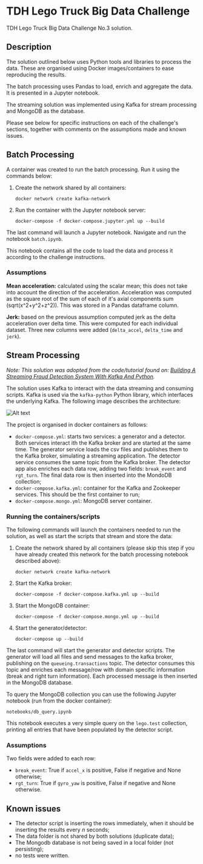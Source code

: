 # TDH Lego Truck Big Data Challenge
TDH Lego Truck Big Data Challenge No.3 solution. 

## Description
The solution outlined below uses Python tools and libraries to process the data. These are organised using Docker images/containers to ease reproducing the results. 

The batch processing uses Pandas to load, enrich and aggregate the data. It is presented in a Jupyter notebook.

The streaming solution was implemented using Kafka for stream processing and MongoDB as the database. 

Please see below for specific instructions on each of the challenge's sections, together with  comments on the assumptions made and known issues. 

## Batch Processing
A container was created to run the batch processing. Run it using the commands below: 

 1. Create the network shared by all containers:

    ```docker network create kafka-network```

2. Run the container with the Jupyter notebook server:

   ```docker-compose -f docker-compose.jupyter.yml up --build```

The last command will launch a Jupyter notebook. Navigate and run the notebook `batch.ipynb`.

This notebook contains all the code to load the data and process it according to the challenge instructions. 

### Assumptions

**Mean acceleration:** calculated using the scalar mean; this does not take into account the direction of the acceleration. Acceleration was computed as the square root of the sum of each of it's axial components sum (sqrt(x^2+y^2+z^2)). 
This was stored in a Pandas dataframe column. 

**Jerk:** based on the previous assumption computed jerk as the delta acceleration over delta time. This were computed for each individual dataset. Three new columns were added (`delta_accel`, `delta_time` and `jerk`).

## Stream Processing 

_Note: This solution was adopted from the code/tutorial found on: 
[Building A Streaming Fraud Detection System With Kafka And Python](https://blog.florimondmanca.com/building-a-streaming-fraud-detection-system-with-kafka-and-python)._ 

The solution uses Kafka to interact with the data streaming and consuming scripts. Kafka is used via the `kafka-python` Python library, which interfaces the underlying Kafka. The following image describes the architecture: 

![Alt text](/img/tdh_lego_arch.png?raw=true "Streaming solution architecture diagram")

The project is organised in docker containers as follows: 
* `docker-compose.yml`: starts two  services: a generator and a detector. Both services interact ith the Kafka broker and are started at the same time. The generator service loads the csv files and publishes them to the Kafka broker, simulating a streaming application. The detector service consumes the same topic from  the Kafka broker. The detector app also enriches each data row, adding two fields: `break_event` and `rgt_turn`. The final data row is then inserted into the MondoDB collection;
* `docker-compose.kafka.yml`: container for the Kafka and Zookeeper services. This should be the first container to run;
* `docker-compose.mongo.yml`: MongoDB server container. 

### Running the containers/scripts
The following commands will launch the containers needed to run the solution, as well as start the scripts that stream and store the data: 
1. Create the network shared by all containers (please skip this step if you have already created this network for the batch processing notebook described above):

   ```docker network create kafka-network```
1. Start the Kafka broker:

    ```docker-compose -f docker-compose.kafka.yml up --build``` 
2. Start the MongoDB container:

   ```docker-compose -f docker-compose.mongo.yml up --build```
3. Start the generator/detector:
  
   ```docker-compose up --build```

The last command will start the generator and detector scripts. The generator will load all files and send messages to the kafka broker, publishing on the `queueing.transactions` topic. The detector consumes this topic and enriches each message/row with domain specific information (break and right turn information). Each processed message is then inserted in the MongoDB database.

To query the MongoDB collection you can use the following Jupyter notebook (run from the docker container): 
   
   ```notebooks/db_query.ipynb```

This notebook executes a very simple query on the `lego.test` collection,  printing all entries that have been populated by the detector script.

### Assumptions
Two fields were added to each row: 
* `break_event`: True if `accel_x` is positive, False if negative and None otherwise;
* `rgt_turn`: True if `gyro_yaw` is positive, False if negative and None otherwise.

## Known issues
* The detector script is inserting the rows immediately, when it should be inserting the results every _n_ seconds; 
* The data folder is not shared by both solutions (duplicate data);
* The Mongodb database is not being saved in a local folder (not persisting);
* no tests were written.
